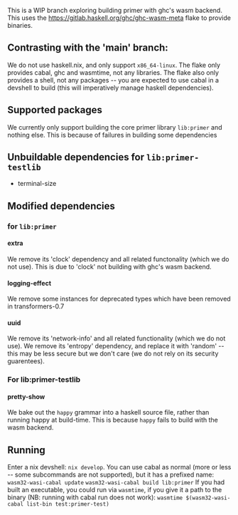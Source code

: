 This is a WIP branch exploring building primer with ghc's wasm backend.
This uses the https://gitlab.haskell.org/ghc/ghc-wasm-meta flake to provide binaries.

## Contrasting with the 'main' branch:
We do not use haskell.nix, and only support `x86_64-linux`.
The flake only provides cabal, ghc and wasmtime, not any libraries.
The flake also only provides a shell, not any packages -- you are expected to use cabal in a devshell to build (this will imperatively manage haskell dependencies).

## Supported packages
We currently only support building the core primer library `lib:primer` and nothing else.
This is because of failures in building some dependencies

## Unbuildable dependencies for `lib:primer-testlib`
- terminal-size

## Modified dependencies
### for `lib:primer`
#### extra
We remove its 'clock' dependency and all related functonality (which we do not use).
This is due to 'clock' not building with ghc's wasm backend.
#### logging-effect
We remove some instances for deprecated types which have been removed in transformers-0.7
#### uuid
We remove its 'network-info' and all related functionality (which we do not use).
We remove its 'entropy' dependency, and replace it with 'random' -- this may be less secure but we don't care (we do not rely on its security guarentees).
### For lib:primer-testlib
#### pretty-show
We bake out the `happy` grammar into a haskell source file, rather than running happy at build-time.
This is because `happy` fails to build with the wasm backend.

## Running
Enter a nix devshell: `nix develop`.
You can use cabal as normal (more or less -- some subcommands are not supported), but it has a prefixed name:
`wasm32-wasi-cabal update`
`wasm32-wasi-cabal build lib:primer`
If you had built an executable, you could run via `wasmtime`, if you give it a path to the binary (NB: running with cabal run does not work):
`wasmtime $(wasm32-wasi-cabal list-bin test:primer-test)`
